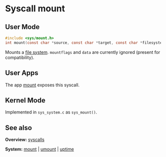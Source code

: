 # Syscall mount

## User Mode

```C
#include <sys/mount.h>
int mount(const char *source, const char *target, const char *filesystemtype, unsigned long mountflags, const void *data);
```

Mounts a [file system](../file_system/file_system.md). `mountflags` and `data` are currently ignored (present for compatibility).


## User Apps

The app [mount](../../userspace/bin/mount.md) exposes this syscall.


## Kernel Mode

Implemented in `sys_system.c` as `sys_mount()`. 


## See also

**Overview:** [syscalls](syscalls.md)

**System:** [mount](mount.md) | [umount](umount.md) | [uptime](uptime.md)

